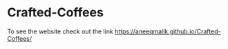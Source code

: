 # Crafted-Coffees
To see the website check out the link https://aneeqmalik.github.io/Crafted-Coffees/
